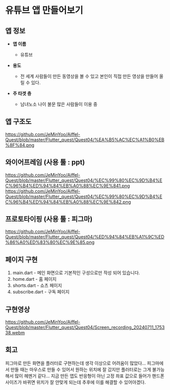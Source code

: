 # 유튜브 앱 만들어보기        

## 앱 정보

- **앱 이름** 

  - 유튜브    

- **용도**  

  - 전 세계 사람들이 만든 동영상을 볼 수 있고 본인이 직접 만든 영상을 만들어 올릴 수 있다.    

- **주 타겟 층**  

  - 남녀노소 나이 불문 많은 사람들이 이용 중
 
## 앱 구조도
https://github.com/JeMinYoo/Aiffel-Quest/blob/master/Flutter_quest/Quest04/%EA%B5%AC%EC%A1%B0%EB%8F%84.png


## 와이어프레임 (사용 툴 : ppt)
https://github.com/JeMinYoo/Aiffel-Quest/blob/master/Flutter_quest/Quest04/%EC%99%80%EC%9D%B4%EC%96%B4%ED%94%84%EB%A0%88%EC%9E%841.png
https://github.com/JeMinYoo/Aiffel-Quest/blob/master/Flutter_quest/Quest04/%EC%99%80%EC%9D%B4%EC%96%B4%ED%94%84%EB%A0%88%EC%9E%842.png

## 프로토타이핑 (사용 툴 : 피그마)
https://github.com/JeMinYoo/Aiffel-Quest/blob/master/Flutter_quest/Quest04/%ED%94%84%EB%A1%9C%ED%86%A0%ED%83%80%EC%9E%85.png

## 페이지 구현
1. main.dart - 메인 화면으로 기본적인 구성으로만 작성 되어 있습니다.
2. home.dart - 홈 페이지
3. shorts.dart - 쇼츠 페이지
4. subscribe.dart - 구독 페이지

## 구현영상 
https://github.com/JeMinYoo/Aiffel-Quest/blob/master/Flutter_quest/Quest04/Screen_recording_20240711_175338.webm

## 회고
피그마로 만든 화면을 플러터로 구현하는데 생각 이상으로 어려움이 많았다...
피그마에서 만들 때는 마우스로 만들 수 있어서 원하는 위치에 잘 갔지만 플러터로는 그게 불가능해서 많이 헤멘거 같다...
지금 만든 앱도 반응형이 아닌 고정 좌표 값으로 들어가 핸드폰 사이즈가 바뀌면 위치가 잘 안맞게 되는데 추후에 이를 해결할 수 있어야겠다.
